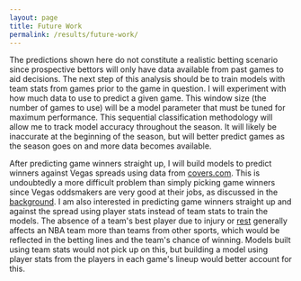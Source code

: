 ```yaml
---
layout: page
title: Future Work
permalink: /results/future-work/
---
```


The predictions shown here do not constitute a realistic betting scenario since prospective bettors will only have data available from past games to aid decisions. The next step of this analysis should be to train models with team stats from games prior to the game in question. I will experiment with how much data to use to predict a given game. This window size (the number of games to use) will be a model parameter that must be tuned for maximum performance. This sequential classification methodology will allow me to track model accuracy throughout the season. It will likely be inaccurate at the beginning of the season, but will better predict games as the season goes on and more data becomes available.

After predicting game winners straight up, I will build models to predict winners against Vegas spreads using data from [covers.com](http://covers.com). This is undoubtedly a more difficult problem than simply picking game winners since Vegas oddsmakers are very good at their jobs, as discussed in the [background](background.md). I am also interested in predicting game winners straight up and against the spread using player stats instead of team stats to train the models. The absence of a team's best player due to injury or [rest](https://www.si.com/nba/2017/03/13/warriors-spurs-stephen-curry-kevin-durant-kawhi-leonard-player-rest) generally affects an NBA team more than teams from other sports, which would be reflected in the betting lines and the team's chance of winning. Models built using team stats would not pick up on this, but building a model using player stats from the players in each game's lineup would better account for this.
